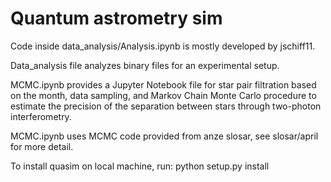 # Quantum astrometry sim

Code inside data_analysis/Analysis.ipynb is mostly developed by jschiff11.

Data_analysis file analyzes binary files for an experimental setup.

MCMC.ipynb provides a Jupyter Notebook file for star pair filtration based on the month, data sampling, and Markov Chain Monte Carlo procedure to estimate the precision of the separation between stars through two-photon interferometry.

MCMC.ipynb uses MCMC code provided from anze slosar, see slosar/april for more detail.

To install quasim on local machine, run:
python setup.py install

